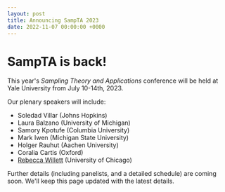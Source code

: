 ```yaml
---
layout: post
title: Announcing SampTA 2023
date: 2022-11-07 00:00:00 +0000
---
```


# SampTA is back!
This year's <i> Sampling Theory and Applications </i> conference will be held at Yale University from July 10-14th, 2023.

Our plenary speakers will include:
- Soledad Villar (Johns Hopkins) 
- Laura Balzano (University of Michigan)
- Samory Kpotufe (Columbia University)
- Mark Iwen (Michigan State University)
- Holger Rauhut (Aachen University)
- Coralia Cartis (Oxford)
- [Rebecca Willett](https://willett.psd.uchicago.edu) (University of Chicago)

Further details (including panelists, and a detailed schedule) are coming soon. We'll keep this page updated with the latest details.